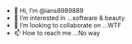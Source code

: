 - 👋 Hi, I’m @ians8989889
- 👀 I’m interested in ...software & beauty
- 💞️ I’m looking to collaborate on ...WTF
- 📫 How to reach me ...No way

<!---
ians8989889/ians8989889 is a ✨ special ✨ repository because its `README.md` (this file) appears on your GitHub profile.
You can click the Preview link to take a look at your changes.
--->
